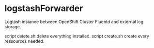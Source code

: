# logstashForwarder
Logtash instance between OpenShift Cluster Fluentd and external log storage.

script delete.sh delete everything installed.
script create.sh create every ressources needed.
